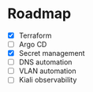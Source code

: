 # Roadmap

- [x] Terraform
- [ ] Argo CD
- [x] Secret management
- [ ] DNS automation
- [ ] VLAN automation
- [ ] Kiali observability
